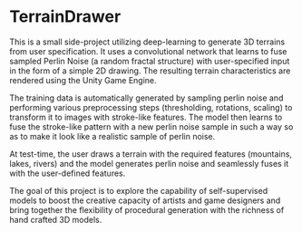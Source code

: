 # TerrainDrawer


This is a small side-project utilizing deep-learning to generate 3D terrains from user specification. It uses a convolutional network that learns to fuse sampled Perlin Noise (a random fractal structure) with user-specified input in the form of a simple 2D drawing. The resulting terrain characteristics are rendered using the Unity Game Engine. 

The training data is automatically generated by sampling perlin noise and performing various preprocessing steps (thresholding, rotations, scaling) to transform it to images with stroke-like features. The model then learns to fuse the stroke-like pattern with a new perlin noise sample in such a way so as to make it look like a realistic sample of perlin noise. 

At test-time, the user draws a terrain with the required features (mountains, lakes, rivers) and the model generates perlin noise and seamlessly fuses it with the user-defined features.  

The goal of this project is to explore the capability of self-supervised models to boost the creative capacity of artists and game designers and bring together the flexibility of procedural generation with the richness of hand crafted 3D models. 
